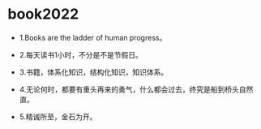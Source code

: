 # book2022

- 1.Books are the ladder of human progress。

- 2.每天读书1小时，不分是不是节假日。

- 3.书籍，体系化知识，结构化知识，知识体系。

- 4.无论何时，都要有重头再来的勇气，什么都会过去，终究是船到桥头自然直。

- 5.精诚所至，金石为开。
